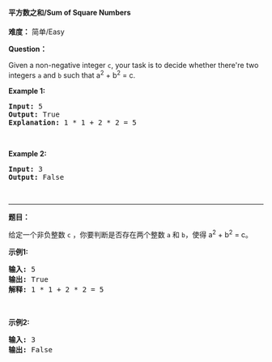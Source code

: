 #### 平方数之和/Sum of Square Numbers
**难度：** 简单/Easy

**Question：** 

<p>Given a non-negative integer <code>c</code>, your task is to decide whether there&#39;re two integers <code>a</code> and <code>b</code> such that a<sup>2</sup> + b<sup>2</sup> = c.</p>

<p><b>Example 1:</b></p>

<pre>
<b>Input:</b> 5
<b>Output:</b> True
<b>Explanation:</b> 1 * 1 + 2 * 2 = 5
</pre>

<p>&nbsp;</p>

<p><b>Example 2:</b></p>

<pre>
<b>Input:</b> 3
<b>Output:</b> False
</pre>

<p>&nbsp;</p>


------

**题目：** 
<p>给定一个非负整数&nbsp;<code>c</code>&nbsp;，你要判断是否存在两个整数 <code>a</code> 和 <code>b</code>，使得&nbsp;a<sup>2</sup> + b<sup>2</sup> = c。</p>

<p><strong>示例1:</strong></p>

<pre>
<strong>输入:</strong> 5
<strong>输出:</strong> True
<strong>解释:</strong> 1 * 1 + 2 * 2 = 5
</pre>

<p>&nbsp;</p>

<p><strong>示例2:</strong></p>

<pre>
<strong>输入:</strong> 3
<strong>输出:</strong> False
</pre>


